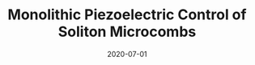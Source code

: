 ---
title: "Monolithic Piezoelectric Control of Soliton Microcombs"
collection: publications
category: manuscripts
permalink: /publication/2020-07-01-Monolithic-Piezoelectric-Control-of-Soliton-Microcombs
date: 2020-07-01
venue: '<i>Nature</i>'
paperurl: 'http://www.nature.com/articles/s41586-020-2465-8'
citation: ' Junqiu Liu,  Hao Tian,  Erwan Lucas,  Arslan Raja,  Grigory Lihachev,  Rui Wang,  Jijun He,  Tianyi Liu,  Miles Anderson,  Wenle Weng,  Sunil Bhave,  Tobias Kippenberg, <strong> Monolithic Piezoelectric Control of Soliton Microcombs.</strong>  <i>Nature</i>, 2020.'
---